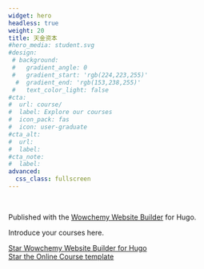 ```yaml
---
widget: hero
headless: true
weight: 20
title: 天金资本
#hero_media: student.svg
#design:
 # background:
 #   gradient_angle: 0
 #   gradient_start: 'rgb(224,223,255)'
  #  gradient_end: 'rgb(153,238,255)'
 #   text_color_light: false
#cta:
#  url: course/
#  label: Explore our courses
#  icon_pack: fas
#  icon: user-graduate
#cta_alt:
#  url:
#  label:
#cta_note:
#  label:
advanced:
  css_class: fullscreen
---
```

<br>

Published with the [Wowchemy Website Builder](https://wowchemy.com/) for Hugo.

Introduce your courses here.

<a class="github-button" href="https://github.com/wowchemy/wowchemy-hugo-modules" data-icon="octicon-star" data-size="large" data-show-count="true" aria-label="Star Wowchemy Website Builder for Hugo">Star Wowchemy Website Builder for Hugo</a><br><a class="github-button" href="https://github.com/wowchemy/starter-hugo-online-course" data-icon="octicon-star" data-size="large" data-show-count="true" aria-label="Star the Online Course template">Star the Online Course template</a><script async defer src="https://buttons.github.io/buttons.js"></script>
